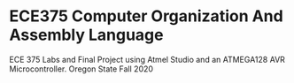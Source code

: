 # ECE375 Computer Organization And Assembly Language
ECE 375 Labs and Final Project using Atmel Studio and an ATMEGA128 AVR Microcontroller.
Oregon State Fall 2020
